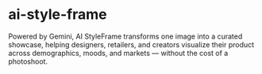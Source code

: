 # ai-style-frame
Powered by Gemini, AI StyleFrame transforms one image into a curated showcase, helping designers, retailers, and creators visualize their product across demographics, moods, and markets — without the cost of a photoshoot.
